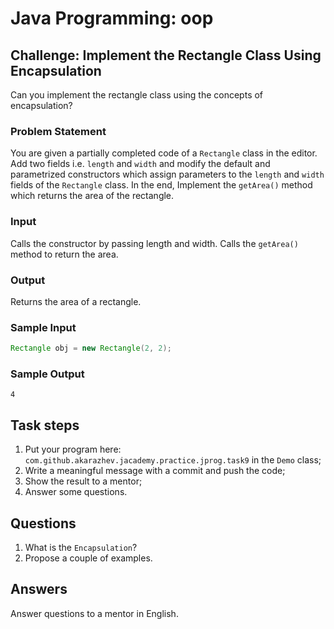 # Java Programming: oop

## Challenge: Implement the Rectangle Class Using Encapsulation

Can you implement the rectangle class using the concepts of encapsulation?

### Problem Statement

You are given a partially completed code of a `Rectangle` class in the editor. Add two fields i.e. `length` and `width`
and modify the default and parametrized constructors which assign parameters to the `length` and `width` fields of 
the `Rectangle` class. In the end, Implement the `getArea()` method which returns the area of the rectangle.

### Input

Calls the constructor by passing length and width.
Calls the `getArea()` method to return the area.

### Output

Returns the area of a rectangle.

### Sample Input

```java
Rectangle obj = new Rectangle(2, 2);
```

### Sample Output

`
4
`

## Task steps

1. Put your program here: `com.github.akarazhev.jacademy.practice.jprog.task9` in the `Demo` class;
2. Write a meaningful message with a commit and push the code;
3. Show the result to a mentor;
4. Answer some questions.

## Questions

1. What is the `Encapsulation`?
2. Propose a couple of examples. 

## Answers

Answer questions to a mentor in English.